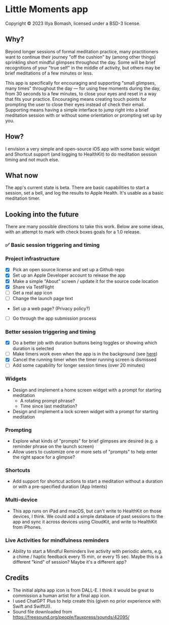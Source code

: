 # Little Moments app

Copyright © 2023 Illya Bomash, licensed under a BSD-3 license.

## Why?

Beyond longer sessions of formal meditation practice, many practitioners want to continue their journey "off the cushion" by (among other things) sprinkling short mindful glimpses throughout the day. Some will be brief recognitions of your "true self" in the middle of activity, but others may be brief meditations of a few minutes or less.

This app is specifically for encouraging and supporting "small glimpses, many times" throughout the day — for using free moments during the day, from 30 seconds to a few minutes, to close your eyes and reset in a way that fits your practice. Encouraging means creating touch points for prompting the user to close their eyes instead of check their email. Supporting means having a simple interface to jump right into a brief meditation session with or without some orientation or prompting set up by you.

## How?

I envision a very simple and open-source iOS app with some basic widget and Shortcut support (and logging to HealthKit) to do meditation session timing and not much else.

## What now

The app's current state is beta. There are basic capabilities to start a session, set a bell, and log the results to Apple Health. It's usable as a basic meditation timer.

## Looking into the future

There are many possible directions to take this work. Below are some ideas, with an attempt to mark with check boxes goals for a 1.0 release.

### ✅ Basic session triggering and timing

### Project infrastructure

- [x] Pick an open source license and set up a Github repo
- [x] Set up an Apple Developer account to release the app
- [x] Make a simple "About" screen / update it for the source code location
- [x] Share via TestFlight
- [ ] Get a real app icon
- [ ] Change the launch page text
- Set up a web page? (Privacy policy?)
- [ ] Go through the app submission process

### Better session triggering and timing

- [x] Do a better job with duration buttons being toggles or showing which duration is selected
- [ ] Make timers work even when the app is in the background (see [here](https://chat.openai.com/share/e3588695-920b-4360-ae57-707bf672c473))
- [x] Cancel the running timer when the timer running screen is dismissed
- [ ] Add some capability for longer session times (over 20 minutes)

### Widgets

- Design and implement a home screen widget with a prompt for starting meditation
  - A rotating prompt phrase?
  - Time since last meditation?
- Design and implement a lock screen widget with a prompt for starting meditation

### Prompting

- Explore what kinds of "prompts" for brief glimpses are desired (e.g. a reminder phrase on the launch screen)
- Allow users to customize one or more sets of "prompts" to help enter the right space for a glimpse?

### Shortcuts

- Add support for shortcut actions to start a meditation without a duration or with a pre-specified duration (App Intents)

### Multi-device

- This app runs on iPad and macOS, but can't write to HealthKit on those devices, I think. We could add a simple database of past sessions to the app and sync it across devices using CloudKit, and write to HealthKit from iPhones.

### Live Activities for mindfulness reminders

- Ability to start a Mindful Reminders live activity with periodic alerts, e.g. a chime / haptic feedback every 15 min, or every 15 sec. Maybe this is a different "kind" of session? Maybe it's a different app?

## Credits

- The initial alpha app icon is from DALL-E. I think it would be great to commission a human artist for a final app icon.
- I used ChatGPT Plus to help create this (given no prior experience with Swift and SwiftUI).
- Sound file downloaded from https://freesound.org/people/fauxpress/sounds/42095/
